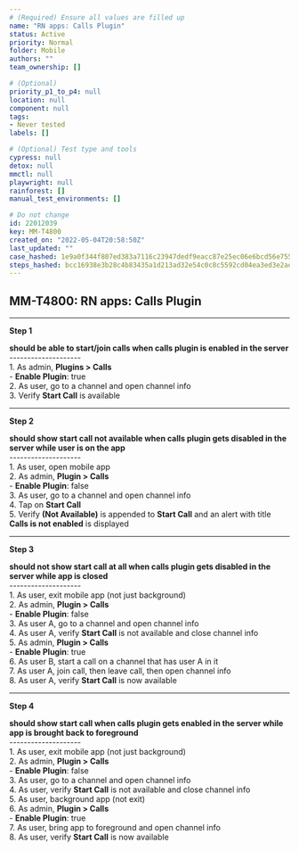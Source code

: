 ```yaml
---
# (Required) Ensure all values are filled up
name: "RN apps: Calls Plugin"
status: Active
priority: Normal
folder: Mobile
authors: ""
team_ownership: []

# (Optional)
priority_p1_to_p4: null
location: null
component: null
tags: 
- Never tested
labels: []

# (Optional) Test type and tools
cypress: null
detox: null
mmctl: null
playwright: null
rainforest: []
manual_test_environments: []

# Do not change
id: 22012039
key: MM-T4800
created_on: "2022-05-04T20:58:50Z"
last_updated: ""
case_hashed: 1e9a0f344f807ed383a7116c23947dedf9eacc87e25ec06e6bcd56e7550965ddb171e365a8a2436e7dd298e24a2e67be
steps_hashed: bcc16938e3b28c4b83435a1d213ad32e54c0c8c5592cd04ea3ed3e2aead1210f3bdf99b39f263ec271ac4bbf556770f8
---
```


<!-- (Auto-generated) Based on frontmatter's "key" and "name" -->

## MM-T4800: RN apps: Calls Plugin

---

**Step 1**

**should be able to start/join calls when calls plugin is enabled in the server**\
\--------------------\
1\. As admin, **Plugins > Calls**\
\- **Enable Plugin**: true\
2\. As user, go to a channel and open channel info\
3\. Verify **Start Call** is available

---

**Step 2**

**should show start call not available when calls plugin gets disabled in the server while user is on the app**\
\--------------------\
1\. As user, open mobile app\
2\. As admin, **Plugin > Calls**\
\- **Enable Plugin**: false\
3\. As user, go to a channel and open channel info\
4\. Tap on **Start Call**\
5\. Verify **(Not Available)** is appended to **Start Call** and an alert with title **Calls is not enabled** is displayed

---

**Step 3**

**should not show start call at all when calls plugin gets disabled in the server while app is closed**\
\--------------------\
1\. As user, exit mobile app (not just background)\
2\. As admin, **Plugin > Calls**\
\- **Enable Plugin**: false\
3\. As user A, go to a channel and open channel info\
4\. As user A, verify **Start Call** is not available and close channel info\
5\. As admin, **Plugin > Calls**\
\- **Enable Plugin**: true\
6\. As user B, start a call on a channel that has user A in it\
7\. As user A, join call, then leave call, then open channel info\
8\. As user A, verify **Start Call** is now available

---

**Step 4**

**should show start call when calls plugin gets enabled in the server while app is brought back to foreground**\
\--------------------\
1\. As user, exit mobile app (not just background)\
2\. As admin, **Plugin > Calls**\
\- **Enable Plugin**: false\
3\. As user, go to a channel and open channel info\
4\. As user, verify **Start Call** is not available and close channel info\
5\. As user, background app (not exit)\
6\. As admin, **Plugin > Calls**\
\- **Enable Plugin**: true\
7\. As user, bring app to foreground and open channel info\
8\. As user, verify **Start Call** is now available
